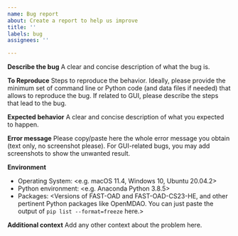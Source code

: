 ```yaml
---
name: Bug report
about: Create a report to help us improve
title: ''
labels: bug
assignees: ''

---
```


**Describe the bug**
A clear and concise description of what the bug is.

**To Reproduce**
Steps to reproduce the behavior. 
Ideally, please provide the minimum set of command line or Python code (and data files if needed) that allows to reproduce the bug.
If related to GUI, please describe the steps that lead to the bug.

**Expected behavior**
A clear and concise description of what you expected to happen.

**Error message**
Please copy/paste here the whole error message you obtain (text only, no screenshot please).
For GUI-related bugs, you may add screenshots to show the unwanted result.

**Environment**
- Operating System: <e.g. macOS 11.4, Windows 10, Ubuntu 20.04.2>
- Python environment: <e.g. Anaconda Python 3.8.5>
- Packages: <Versions of FAST-OAD and FAST-OAD-CS23-HE, and other pertinent Python packages like OpenMDAO. You can just paste the output of `pip list --format=freeze` here.>

**Additional context**
Add any other context about the problem here.